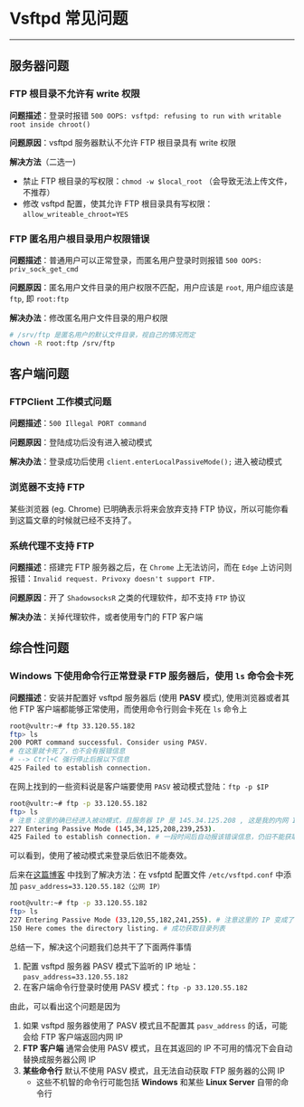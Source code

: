 # Vsftpd 常见问题

---

## 服务器问题

### FTP 根目录不允许有 write 权限

**问题描述**：登录时报错 `500 OOPS: vsftpd: refusing to run with writable root inside chroot()`

**问题原因**：vsftpd 服务器默认不允许 FTP 根目录具有 write 权限

**解决方法**（二选一)

- 禁止 FTP 根目录的写权限：`chmod -w $local_root` （会导致无法上传文件，不推荐）
- 修改 vsftpd 配置，使其允许 FTP 根目录具有写权限：`allow_writeable_chroot=YES`

### FTP 匿名用户根目录用户权限错误

**问题描述**：普通用户可以正常登录，而匿名用户登录时则报错 `500 OOPS: priv_sock_get_cmd`

**问题原因**：匿名用户文件目录的用户权限不匹配，用户应该是 `root`, 用户组应该是 `ftp`, 即 `root:ftp`

**解决办法**：修改匿名用户文件目录的用户权限

```bash
# /srv/ftp 是匿名用户的默认文件目录，视自己的情况而定
chown -R root:ftp /srv/ftp
```

## 客户端问题

### FTPClient 工作模式问题

**问题描述**：`500 Illegal PORT command`

**问题原因**：登陆成功后没有进入被动模式

**解决办法**：登录成功后使用 `client.enterLocalPassiveMode();` 进入被动模式

### 浏览器不支持 FTP

某些浏览器 (eg. Chrome) 已明确表示将来会放弃支持 FTP 协议，所以可能你看到这篇文章的时候就已经不支持了。

### 系统代理不支持 FTP

**问题描述**：搭建完 FTP 服务器之后，在 `Chrome` 上无法访问，而在 `Edge` 上访问则报错：`Invalid request. Privoxy doesn't support FTP.`

**问题原因**：开了 `ShadowsocksR` 之类的代理软件，却不支持 `FTP` 协议

**解决办法**：关掉代理软件，或者使用专门的 FTP 客户端

## 综合性问题

### Windows 下使用命令行正常登录 FTP 服务器后，使用 `ls` 命令会卡死

**问题描述**：安装并配置好 vsftpd 服务器后 (使用 **PASV** 模式), 使用浏览器或者其他 FTP 客户端都能够正常使用，而使用命令行则会卡死在 `ls` 命令上

```bash
root@vultr:~# ftp 33.120.55.182
ftp> ls
200 PORT command successful. Consider using PASV.
# 在这里就卡死了，也不会有报错信息
# --> Ctrl+C 强行停止后报以下信息
425 Failed to establish connection.
```

在网上找到的一些资料说是客户端要使用 `PASV` 被动模式登陆：`ftp -p $IP`

```bash
root@vultr:~# ftp -p 33.120.55.182
ftp> ls
# 注意：这里的确已经进入被动模式，且服务器 IP 是 145.34.125.208 , 这是我的内网 IP
227 Entering Passive Mode (145,34,125,208,239,253).
425 Failed to establish connection. # 一段时间后自动报该错误信息，仍旧不能获取到目录列表
```

可以看到，使用了被动模式来登录后依旧不能奏效。

后来在[这篇博客](https://blog.csdn.net/qq_38782611/article/details/83549766) 中找到了解决方法：在 vsfptd 配置文件 `/etc/vsftpd.conf` 中添加 `pasv_address=33.120.55.182（公网 IP）`

```bash
root@vultr:~# ftp -p 33.120.55.182
ftp> ls
227 Entering Passive Mode (33,120,55,182,241,255). # 注意这里的 IP 变成了 33.120.55.182, 这是我的公网 IP
150 Here comes the directory listing. # 成功获取目录列表
```

总结一下，解决这个问题我们总共干了下面两件事情

1. 配置 vsftpd 服务器 PASV 模式下监听的 IP 地址：`pasv_address=33.120.55.182`
2. 在客户端命令行登录时使用 PASV 模式：`ftp -p 33.120.55.182`

由此，可以看出这个问题是因为

1. 如果 vsftpd 服务器使用了 PASV 模式且不配置其 `pasv_address` 的话，可能会给 FTP 客户端返回内网 IP
2. **FTP 客户端** 通常会使用 PASV 模式，且在其返回的 IP 不可用的情况下会自动替换成服务器公网 IP
3. **某些命令行** 默认不使用 PASV 模式，且无法自动获取 FTP 服务器的公网 IP
   - 这些不机智的命令行可能包括 **Windows** 和某些 **Linux Server** 自带的命令行
